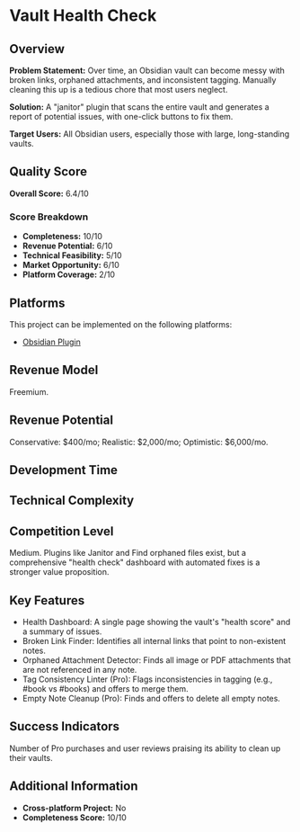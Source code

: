 # Vault Health Check

## Overview
**Problem Statement:** Over time, an Obsidian vault can become messy with broken links, orphaned attachments, and inconsistent tagging. Manually cleaning this up is a tedious chore that most users neglect.

**Solution:** A "janitor" plugin that scans the entire vault and generates a report of potential issues, with one-click buttons to fix them.

**Target Users:** All Obsidian users, especially those with large, long-standing vaults.

## Quality Score
**Overall Score:** 6.4/10

### Score Breakdown
- **Completeness:** 10/10
- **Revenue Potential:** 6/10
- **Technical Feasibility:** 5/10
- **Market Opportunity:** 6/10
- **Platform Coverage:** 2/10

## Platforms
This project can be implemented on the following platforms:
- [Obsidian Plugin](./platforms/obsidian-plugin/)

## Revenue Model
Freemium.

## Revenue Potential
Conservative: $400/mo; Realistic: $2,000/mo; Optimistic: $6,000/mo.

## Development Time


## Technical Complexity


## Competition Level
Medium. Plugins like Janitor and Find orphaned files exist, but a comprehensive "health check" dashboard with automated fixes is a stronger value proposition.

## Key Features
- Health Dashboard: A single page showing the vault's "health score" and a summary of issues.
- Broken Link Finder: Identifies all internal links that point to non-existent notes.
- Orphaned Attachment Detector: Finds all image or PDF attachments that are not referenced in any note.
- Tag Consistency Linter (Pro): Flags inconsistencies in tagging (e.g., #book vs #books) and offers to merge them.
- Empty Note Cleanup (Pro): Finds and offers to delete all empty notes.

## Success Indicators
Number of Pro purchases and user reviews praising its ability to clean up their vaults.

## Additional Information
- **Cross-platform Project:** No
- **Completeness Score:** 10/10
